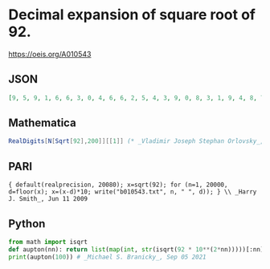 # Decimal expansion of square root of 92\.
https://oeis.org/A010543
## JSON
```JSON
[9, 5, 9, 1, 6, 6, 3, 0, 4, 6, 6, 2, 5, 4, 3, 9, 0, 8, 3, 1, 9, 4, 8, 7, 6, 1, 2, 8, 3, 2, 5, 3, 8, 7, 8, 3, 9, 9, 9, 3, 4, 1, 4, 0, 8, 3, 8, 0, 8, 2, 5, 8, 6, 9, 2, 9, 7, 0, 6, 1, 8, 2, 2, 8, 8, 9, 6, 5, 1, 4, 4, 7, 1, 8, 1, 4, 9, 2, 8, 1, 6, 4, 9, 8, 4, 3, 8, 2, 8, 9, 2, 8, 7, 3, 8, 3, 7, 7, 2]
```
## Mathematica
```Mathematica
RealDigits[N[Sqrt[92],200]][[1]] (* _Vladimir Joseph Stephan Orlovsky_, Feb 04 2012 *)
```
## PARI
```PARI
{ default(realprecision, 20080); x=sqrt(92); for (n=1, 20000, d=floor(x); x=(x-d)*10; write("b010543.txt", n, " ", d)); } \\ _Harry J. Smith_, Jun 11 2009
```
## Python
```Python
from math import isqrt
def aupton(nn): return list(map(int, str(isqrt(92 * 10**(2*nn)))))[:nn]
print(aupton(100)) # _Michael S. Branicky_, Sep 05 2021
```
